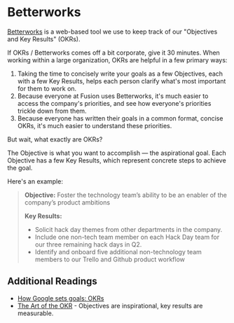 # Betterworks

[Betterworks](http://www.betterworks.com/) is a web-based tool we use to keep track of our "Objectives and Key Results" (OKRs).

If OKRs / Betterworks comes off a bit corporate, give it 30 minutes. When working within a large organization, OKRs are helpful in a few primary ways:

1. Taking the time to concisely write your goals as a few Objectives, each with a few Key Results, helps each person clarify what's most important for them to work on.
1. Because everyone at Fusion uses Betterworks, it's much easier to access the company's priorities, and see how everyone's priorities trickle down from them.
1. Because everyone has written their goals in a common format, concise OKRs, it's much easier to understand these priorities.

But wait, what exactly are OKRs?

The Objective is what you want to accomplish — the aspirational goal. Each Objective has a few Key Results, which represent concrete steps to achieve the goal.

Here's an example:

> **Objective:** Foster the technology team’s ability to be an enabler of the company’s product ambitions
>
> **Key Results:**
> - Solicit hack day themes from other departments in the company.
> - Include one non-tech team member on each Hack Day team for our three remaining hack days in Q2.
> - Identify and onboard five additional non-technology team members to our Trello and Github product workflow

## Additional Readings

* [How Google sets goals: OKRs](https://www.gv.com/lib/how-google-sets-goals-objectives-and-key-results-okrs)
* [The Art of the OKR](http://eleganthack.com/the-art-of-the-okr/) - Objectives are inspirational, key results are measurable.
